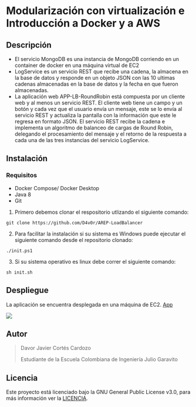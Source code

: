 # Modularización con virtualización e Introducción a Docker y a AWS

## Descripción

- El servicio MongoDB es una instancia de MongoDB corriendo en un container de docker en una máquina virtual de EC2
- LogService es un servicio REST que recibe una cadena, la almacena en la base de datos y responde en un objeto JSON con las 10 ultimas cadenas almacenadas en la base de datos y la fecha en que fueron almacenadas.
- La aplicación web APP-LB-RoundRobin está compuesta por un cliente web y al menos un servicio REST. El cliente web tiene un campo y un botón y cada vez que el usuario envía un mensaje, este se lo envía al servicio REST y actualiza la pantalla con la información que este le regresa en formato JSON. El servicio REST recibe la cadena e implementa un algoritmo de balanceo de cargas de Round Robin, delegando el procesamiento del mensaje y el retorno de la respuesta a cada una de las tres instancias del servicio LogService.


## Instalación

### Requisitos

- Docker Compose/ Docker Desktop
- Java 8
- Git

1. Primero debemos clonar el respositorio utlizando el siguiente comando:

```
git clone https://github.com/D4v0r/AREP-LoadBalancer
```

2. Para facilitar la instalación si su sistema es Windows puede ejecutar el siguiente comando desde el repositorio clonado:

```
./init.ps1
```

3. Si su sistema operativo es linux debe correr el siguiente comando:

```
sh init.sh
```



## Despliegue

La aplicación se encuentra desplegada en una máquina de EC2.
[App](http://ec2-54-164-164-190.compute-1.amazonaws.com:8091/)

![](https://media.discordapp.net/attachments/749330138407370856/759191528643625001/unknown.png)



## Autor

>Davor Javier Cortés Cardozo
>
>Estudiante de la Escuela Colombiana de Ingeniería Julio Garavito


## Licencia

Este proyecto está licenciado bajo la GNU General Public License v3.0, para más información ver la [LICENCIA](LICENSE.txt).

